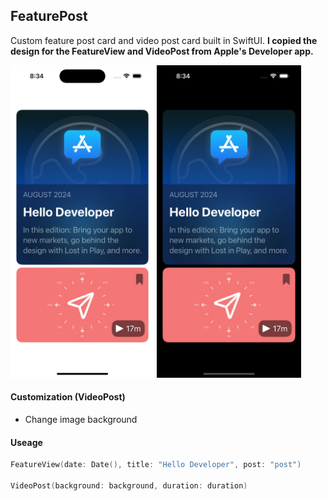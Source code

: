 ## FeaturePost

Custom feature post card and video post card built in SwiftUI. 
**I copied the design for the FeatureView and VideoPost from Apple's Developer app.**

<picture>
<img src="feature_post-light.jpg" height="500px">
</picture>
<picture>
<img src="feature_post-dark.jpg" height="500px">
</picture>

#### Customization (VideoPost)
- Change image background

#### Useage
```swift
FeatureView(date: Date(), title: "Hello Developer", post: "post")
      
VideoPost(background: background, duration: duration)
```